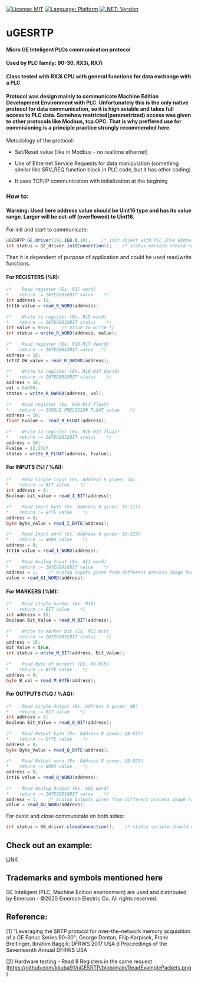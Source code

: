 [![License: MIT](https://img.shields.io/badge/license-MIT-blue)](https://github.com/kkuba91/uGESRTP/blob/master/LICENSE)
[![Language: Platform](https://img.shields.io/badge/platform-win--32%20%7C%20win--64-lightgrey)](https://github.com/kkuba91/uGESRTP)
[![.NET: Version](https://img.shields.io/badge/.NET-%3E%3D4.5-brightgreen)](https://github.com/kkuba91/uGESRTP)

# uGESRTP
#### Micro GE Inteligent PLCs communication protocol
#### Used by PLC family: 90-30, RX3i, RX7i
#### Class tested with RX3i CPU with general functions for data exchange with a PLC
#### Protocol was design mainly to communicate Machine Edition Development Environment with PLC. Unfortunately this is the only native protocol for data communication, so it is high aviable and takes full access to PLC data. Somehow restricted(parametrized) access was given to other protocols like Modbus, tcp.OPC. That is why preffered use for commisioning is a principle practice strongly recommended here.

Metodology of the protocol:

- Set/Reset value (like in Modbus - no realtime ethernet)

- Use of Ethernet Service Requests for data manipulation (something similar like SRV_REQ function block in PLC code, but it has other coding)

- It uses TCP/IP communication with initialization at the begining

### How to:

#### Warning: Used here address value should be Uint16 type and has its value range. Larger will be cut-off (overflowed) to Uint16.

For init and start to communicate:

 ```csharp
uGESRTP GE_driver(192.168.0.10);    /* Init object with PLC IPv4 address */ 
int status = GE_driver.initConnection();    /* status variale should return 0 with success */
 ```
Than it is dependent of purpose of application and could be used read/write functions.

#### For REGISTERS (%R):
 ```csharp
/*    Read register (Ex. R15 word)
 *    return := INTEGER16BIT value    */
int address = 15;
Int16 value = read_R_WORD(address);
         
/*    Write to register (Ex. R15 word)
 *    return := INTEGER32BIT status    */
int value = 9876;    /* Value to write */
int status = write_R_WORD(address, value);
         
/*    Read register (Ex. R16-R17 dword)
 *    return := INTEGER32BIT value   */
address = 16;
Int32 DW_value = read_R_DWORD(address);
          
/*    Write to register (Ex. R16-R17 dword)
 *    return := INTEGER32BIT status    */
address = 16;
val = 64999;
status = write_R_DWORD(address, val);
           
/*    Read register (Ex. R16-R17 float)
 *    return := SINGLE PRECISION FLOAT value    */
address = 16;
float Fvalue =  read_R_FLOAT(address);
          
/*    Write to register (Ex. R16-R17 float)
 *    return := INTEGER32BIT status    */
address = 16;
Fvalue = 12.556f
status = write_R_FLOAT(address, Fvalue);
 ```
 
 #### For INPUTS (%I / %AI):
  ```csharp
/*    Read single input (Ex. Address 8 gives: I8)
 *    return := BIT value    */
int address = 8;
Boolean bit_value = read_I_BIT(address);
        
/*    Read Input byte (Ex. Address 8 gives: I8-I15)
 *    return := BYTE value    */
address = 8;
byte byte_value = read_I_BYTE(address);
         
/*    Read Input word (Ex. Address 8 gives: I8-I23)
 *    return := WORD value    */
address = 8;
Int16 value = read_I_WORD(address);
         
/*    Read Analog Input (Ex. AI1 word)
 *    return := INTEGER16BIT value    */
address = 1;    /* Analog Inputs given from different process image hardware inputs data than descrete inputs */
value = read_AI_WORD(address);
 ```
 
  #### For MARKERS (%M):
  ```csharp
/*    Read single marker (Ex. M15)
 *    return := BIT value    */
int address = 15;
Boolean Bit_Value = read_M_BIT(address);
        
/*    Write to marker bit (Ex. M15 bit)
 *    return := INTEGER32BIT status    */
address = 15;
Bit_Value = true;
int status = write_M_BIT(address, Bit_Value);
        
/*    Read byte of markers (Ex. M8-M15)
 *    return := BYTE value    */
address = 8;
byte B_val = read_M_BYTE(address);   
   ```
 
  #### For OUTPUTS (%Q / %AQ):
  ```csharp
/*    Read single Output (Ex. Address 8 gives: Q8)
 *    return := BIT value    */
int address = 8;
Boolean Bit_Value = read_Q_BIT(address);
       
/*    Read Output byte (Ex. Address 8 gives: Q8-Q15)
 *    return := BYTE value    */
address = 8;
byte Byte_Value = read_Q_BYTE(address);
        
/*    Read Output word (Ex. Address 8 gives: Q8-Q23)
 *    return := WORD value    */
 address = 8;
 Int16 value = read_Q_WORD(address);
       
/*    Read Analog Output (Ex. AQ1 word)
 *    return := INTEGER16BIT value    */
address = 1;    /* Analog Outputs given from different process image hardware outputs data than descrete outputs */
value = read_AQ_WORD(address);
   ```
 
 For deinit and close communicate on both sides:

 ```csharp
int status = GE_driver.closeConnection();    /* status variale should return 0 with success */
 ```
 
 ## Check out an example:
[LINK](https://github.com/kkuba91/uGESRTP/tree/main/Example%20-%20Rich)

 ## Trademarks and symbols mentioned here
 
 GE Inteligent (PLC, Machine Edition environment) are used and distributed by Emerson - ©2020 Emerson Electric Co. All rights reserved.
 
 ## Reference:
 [1] "Leveraging the SRTP protocol for over-the-network memory acquisition of a GE Fanuc Series 90-30"; George Denton, Filip Karpisek, Frank Breitinger, Ibrahim Baggili; DFRWS 2017 USA d Proceedings of the Seventeenth Annual DFRWS USA
 
 [2] Hardware testing - Read 8 Registers in the same request (https://github.com/kkuba91/uGESRTP/blob/main/ReadExamplePackets.png)
 
